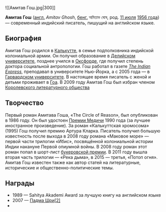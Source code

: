![[Амитав Гош.jpg|300]]

**Амитав Гош** ([англ.](https://ru.wikipedia.org/wiki/Английский_язык) *Amitav Ghosh*, [бенг.](https://ru.wikipedia.org/wiki/Бенгальский_язык) অমিতাভ ঘোষ, род. [11 июля](https://ru.wikipedia.org/wiki/11_июля) [1956 года](https://ru.wikipedia.org/wiki/1956_год)) — современный индийский писатель, пишущий на английском языке.

## Биография

Амитав Гош родился в [Калькутте](https://ru.wikipedia.org/wiki/Калькутта), в семье подполковника индийской колониальной армии. Он получил образование в [Делийском университете](https://ru.wikipedia.org/wiki/Делийский_университет), позднее учился в [Оксфорде](https://ru.wikipedia.org/wiki/Оксфордский_университет), где получил степень доктора социальной антропологии. Гош работал в газете *[The Indian Express](https://ru.wikipedia.org/wiki/The_Indian_Express)*, преподавал в университете Нью-Йорка, а с 2005 года — в [Гарвардском университете](https://ru.wikipedia.org/wiki/Гарвардский_университет). В настоящее время писатель с женой и детьми проживает в [Гоа](https://ru.wikipedia.org/wiki/Гоа). В 2009 году Амитав Гош был избран членом [Королевского литературного общества](https://ru.wikipedia.org/wiki/Королевское_литературное_общество)

## Творчество

Первый роман Амитава Гоша, «The Circle of Reason», был опубликован в 1986 году. Он был удостоен [Премии Медичи](https://ru.wikipedia.org/wiki/Премия_Медичи) 1990 года (за лучшее иностранное произведение). За роман «Калькуттская  хромосома» (1995) Гош получил премию Артура Кларка. Писатель получил  большую известность после выхода в 2008 году романа «Маковое море» —  первой части трилогии «Ибис», посвящённой колониальной истории Индии  накануне Первой опиумной войны. В 2008 году роман этот роман попал в  шорт-лист [букеровской премии](https://ru.wikipedia.org/wiki/Букеровская_премия). В 2011 году вышла вторая часть трилогии — «Река дыма», в 2015  — третья, «Потоп огня». Амитав Гош известен также как автор статей на литературные, исторические и общественно-политические темы.

## Награды

- 1989 — Sahitya Akademi Award за лучшую книгу на английском языке
- 2007 — [Падма Шри](https://ru.wikipedia.org/wiki/Падма_Шри)[[2\]](https://ru.wikipedia.org/wiki/Гош,_Амитав#cite_note-PA2007-hindu-2)
-